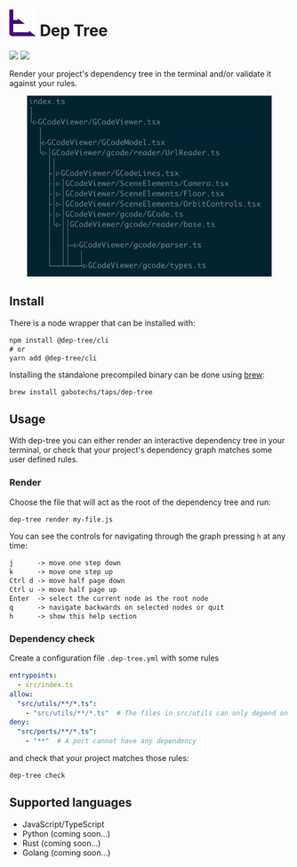 # <img height="48" src="./docs/dep-tree.svg"> Dep Tree

<p>
<img src="https://coveralls.io/repos/github/gabotechs/dep-tree/badge.svg?branch=main">
<img src="https://img.shields.io/github/v/release/gabotechs/dep-tree?color=%e535abff">
</p>

Render your project's dependency tree in the terminal and/or validate it against your rules.

<p align="center">
    <img width="440" src="docs/demo.gif" alt="Dependency tree render">
</p>

## Install

There is a node wrapper that can be installed with:

```shell
npm install @dep-tree/cli
# or
yarn add @dep-tree/cli
```

Installing the standalone precompiled binary can be done using [brew](https://brew.sh/index_es):
```shell
brew install gabotechs/taps/dep-tree
```

## Usage

With dep-tree you can either render an interactive dependency tree in your terminal, or check
that your project's dependency graph matches some user defined rules.

### Render

Choose the file that will act as the root of the dependency tree and run:

```shell
dep-tree render my-file.js
```

You can see the controls for navigating through the graph pressing `h` at any time:

```
j      -> move one step down
k      -> move one step up
Ctrl d -> move half page down
Ctrl u -> move half page up
Enter  -> select the current node as the root node
q      -> navigate backwards on selected nodes or quit
h      -> show this help section
```

### Dependency check

Create a configuration file `.dep-tree.yml` with some rules

```yml
entrypoints:
  - src/index.ts
allow:
  "src/utils/**/*.ts":
    - "src/utils/**/*.ts"  # The files in src/utils can only depend on other utils
deny:
  "src/ports/**/*.ts":
    - "**"  # A port cannot have any dependency
```

and check that your project matches those rules:

```shell
dep-tree check
```

## Supported languages

- JavaScript/TypeScript
- Python (coming soon...)
- Rust (coming soon...)
- Golang (coming soon...)
